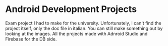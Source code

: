 ﻿# Android Development Projects

Exam project I had to make for the university.
Unfortunately, I can't find the project itself, only the doc file in italian.
You can still make something out by looking at the images.
All the projects made with Adnroid Studio and Firebase for the DB side.

